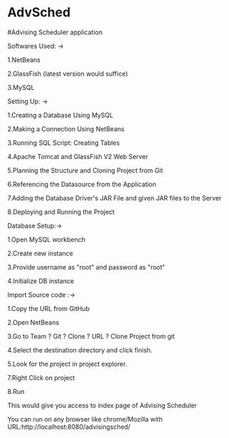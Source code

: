 # AdvSched
#Advising Scheduler application

Softwares Used: ->

1.NetBeans

2.GlassFish (latest version would suffice)

3.MySQL


Setting Up: -> 

1.Creating a Database Using MySQL

2.Making a Connection Using NetBeans

3.Running SQL Script: Creating Tables

4.Apache Tomcat and GlassFish V2 Web Server

5.Planning the Structure and Cloning Project from Git

6.Referencing the Datasource from the Application

7.Adding the Database Driver's JAR File and given JAR files to the Server

8.Deploying and Running the Project



Database Setup:->

1.Open MySQL workbench

2.Create new instance

3.Provide username as "root" and password as "root"

4.Initialize DB instance



Import Source code :->

1.Copy the URL from GitHub

2.Open NetBeans

3.Go to Team ? Git ? Clone ? URL ? Clone Project from git

4.Select the destination directory and click finish.

5.Look for the project in project explorer.

7.Right Click on project

8.Run

This would give you access to index page of Advising Scheduler

You can run on any browser like chrome/Mozilla with URL:http://localhost:8080/advisingsched/

